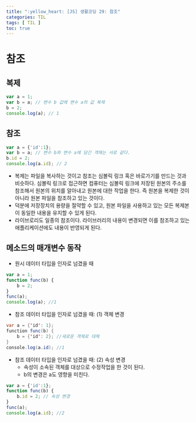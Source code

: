 ```yaml
---
title: ":yellow_heart: [JS] 생활코딩 29: 참조"
categories: TIL
tags: [ TIL ]
toc: true
---
```


# 참조

## 복제

```js
var a = 1;
var b = a; // 변수 b 값에 변수 a의 값 복제
b = 2;
console.log(a); // 1
```



## 참조

```js
var a = {'id':1};
var b = a; // 변수 b와 변수 a에 담긴 객체는 서로 같다.
b.id = 2;
console.log(a.id); // 2
```

- 복제는 파일을 복사하는 것이고 참조는 심볼릭 링크 혹은 바로가기를 만드는 것과 비슷하다. 심볼릭 링크로 접근하면 컴퓨터는 심볼릭 링크에 저장된 원본의 주소를 참조해서 원본의 위치를 알아내고 원본에 대한 작업을 한다. 즉 원본을 복제한 것이 아니라 원본 파일을 참조하고 있는 것이다.
- 덕분에 저장장치의 용량을 절약할 수 있고, 원본 파일을 사용하고 있는 모든 복제본이 동일한 내용을 유지할 수 있게 된다. 
- 라이브로리도 일종의 참조이다. 라이브러리의 내용이 변경되면 이를 참조하고 있는 애플리케이션에도 내용이 반영되게 된다.

## 메소드의 매개변수 동작

- 원시 데이터 타입을 인자로 넘겼을 때

````js
var a = 1;
function func(b) {
    b = 2;
}
func(a);
console.log(a); //1
````

- 참조 데이터 타입을 인자로 넘겼을 때: (1) 객체 변경

```java
var a = {'id': 1};
function func(b) {
    b = {'id': 2}; //새로운 객체로 대체
}
console.log(a.id); //1
```

- 참조 데이터 타입을 인자로 넘겼을 때: (2) 속성 변경
  - 속성이 소속된 객체를 대상으로 수정작업을 한 것이 된다.
  - b의 변경은 a도 영향을 미친다.

```js
var a = {'id':1};
function func(b) {
    b.id = 2; // 속성 변경
}
func(a);
console.log(a.id); //2
```

